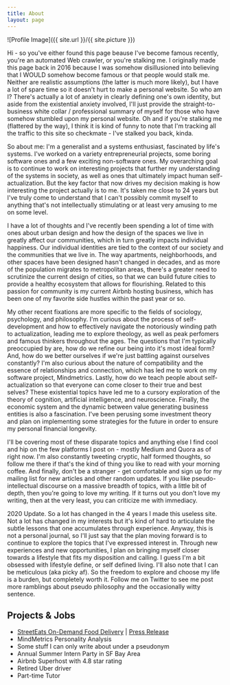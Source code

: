 ```yaml
---
title: About
layout: page
---
```

![Profile Image]({{ site.url }}/{{ site.picture }})

<p>Hi - so you've either found this page beause I've become famous recently, you're an automated Web crawler, or you're stalking me. I originally made this page back in 2016 because I was somehow disillusioned into believing that I WOULD somehow become famous or that people would stalk me. Neither are realistic assumptions (the latter is much more likely), but I have a lot of spare time so it doesn't hurt to make a personal website. So who am I? There's actually a lot of anxiety in clearly defining one's own identity, but aside from the existential anxiety involved, I'll just provide the straight-to-business white collar / professional summary of myself for those who have somehow stumbled upon my personal website. Oh and if you're stalking me (flattered by the way), I think it is kind of funny to note that I'm tracking all the traffic to this site so checkmate - I've stalked you back, kinda. </p>

<p>So about me: I'm a generalist and a systems enthusiast, fascinated by life's systems. I've worked on 
a variety entrepreneurial projects, some boring software ones and a few exciting non-software ones. My overarching goal is to continue to work on interesting projects that further my understanding of the systems
in society, as well as ones that ultimately impact human self-actualization. But the key factor that now drives my decision making is how interesting the project actually is to me. It's taken me close to 24 years but I've truly come to understand that I can't possibly commit myself to anything that's not intellectually stimulating or at least very amusing to me on some level.</p>

<p>I have a lot of thoughts and I've recently been spending a lot of time with ones about urban design and how the design of the spaces we live in greatly affect our communities, which in turn greatly impacts individual happiness. Our individual identities are tied to the context of our society and the communities that we live in. The way apartments, neighborhoods, and other spaces have been designed hasn't changed in decades, and as more of the population migrates to metropolitan areas, there's a greater need to scrutinize the current design of cities, so that we can build future cities to provide a healthy ecosystem that allows for flourishing. Related to this passion for community is my current Airbnb hosting business, which has been one of my favorite side hustles within the past year or so.</p>

<p>My other recent fixations are more specific to the fields of sociology, psychology, and philosophy. I'm curious about the process of self-development and how to effectively navigate the notoriously winding path to actualization, leading me to explore theology, as well as peak perfomers and famous thinkers throughout the ages. The questions that I'm typically preoccupied by are, how do we refine our being into it's most ideal form? And, how do we better ourselves if we're just battling against ourselves constantly? I'm also curious about the nature of compatibility and the essence of relationships and connection, which has led me to work on my software project, Mindmetrics. Lastly, how do we teach people about self-actualization so that everyone can come closer to their true and best selves? These existential topics have led me to a cursory exploration of the theory of cognition, artificial intelligence, and neuroscience. Finally, the economic system and the dynamic between value generating business entities is also a fascination. I've been perusing some investment theory and plan on implementing some strategies for the future in order to ensure my personal financial longevity.
	
<p>I'll be covering most of these disparate topics and anything else I find cool and hip on the few platforms I post on - mostly Medium and Quora as of right now. I'm also constantly tweeting cryptic, half formed thoughts, so follow me there if that's the kind of thing you like to read with your morning coffee. And finally, don't be a stranger - get comfortable and sign up for my mailing list for new articles and other random updates. If you like pseudo-intellectual discourse on a massive breadth of topics, with a little bit of depth, then you're going to love my writing. If it turns out you don't love my writing, then at the very least, you can criticize me with immediacy.</p>

<p> 2020 Update. So a lot has changed in the 4 years I made this useless site. Not a lot has changed in my interests but it's kind of hard to articulate the subtle lessons that one accumulates through experience. Anyway, this is not a personal journal, so I'll just say that the plan moving forward is to continue to explore the topics that I've expressed interest in. Through new experiences and new opportunities, I plan on bringing myself closer towards a lifestyle that fits my disposition and calling. I guess I'm a bit obsessed with lifestyle define, or self defined living. I'll also note that I can be meticulous (aka picky af). So the freedom to explore and choose my life is a burden, but completely worth it. Follow me on Twitter to see me post more ramblings about pseudo philosophy and the occasionally witty sentence. 

<p> </p>

<h2>Projects & Jobs</h2>

<ul>
	<li><a href="https://github.com/austntatious/ordering-web-app">StreetEats On-Demand Food Delivery</a> | <a href="http://bit.ly/2bCOx8u">Press Release</a></li>
	<li>MindMetrics Personality Analysis</li>
	<li>Some stuff I can only write about under a pseudonym</li>
	<li>Annual Summer Intern Party in SF Bay Area</li>
	<li>Airbnb Superhost with 4.8 star rating</li>
	<li>Retired Uber driver</li>
	<li>Part-time Tutor</li>
</ul>

